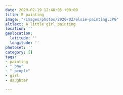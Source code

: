 ```yaml
---
date: 2020-02-19 12:48:05 +00:00
title: E painting
image: "/images/photos/2020/02/elsie-painting.JPG"
altText: A little girl painting
location: ''
geolocation:
  latitude: ''
  longitude: ''
photoset: ''
category: []
tags:
- painting
- " bnw"
- " people"
- girl
- daughter

---
```

